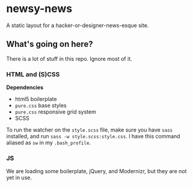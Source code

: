 # newsy-news
A static layout for a hacker-or-designer-news-esque site.

## What's going on here?
There is a lot of stuff in this repo. Ignore most of it.

### HTML and (S)CSS

**Dependencies**
* html5 boilerplate
* `pure.css` base styles
* `pure.css` responsive grid system
* SCSS

To run the watcher on the `style.scss` file, make sure you have `sass` installed, 
and run `sass -w style.scss:style.css`. I have this command aliased as `sw` in my `.bash_profile`.

### JS
We are loading some boilerplate, jQuery, and Modernizr, but they are not yet in use.